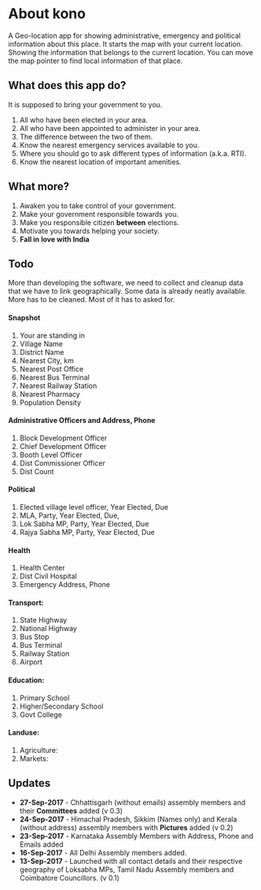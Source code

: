 # About kono

A Geo-location app for showing administrative, emergency and political information about this place. It starts the map with your current location. Showing the information that belongs to the current location. You can move the map pointer to find local information of that place.

## What does this app do?

It is supposed to bring your government to you.

1. All who have been elected in your area.
2. All who have been appointed to administer in your area.
3. The difference between the two of them.
4. Know the nearest emergency services available to you.
5. Where you should go to ask different types of information (a.k.a. RTI).
6. Know the nearest location of important amenities.

## What more?

1. Awaken you to take control of your government.
2. Make your government responsible towards you.
3. Make you responsible citizen **between** elections.
4. Motivate you towards helping your society.
5. **Fall in love with India**

## Todo

More than developing the software, we need to collect and cleanup data that we have to link geographically. Some data is already neatly available. More has to be cleaned. Most of it has to asked for.

#### Snapshot
1. Your are standing in
1. Village Name
1. District Name
1. Nearest City, km
1. Nearest Post Office
1. Nearest Bus Terminal
1. Nearest Railway Station
1. Nearest Pharmacy
1. Population Density

#### Administrative Officers and Address, Phone
1. Block Development Officer
1. Chief Development Officer
1. Booth Level Officer
1. Dist Commissioner Officer
1. Dist Count


#### Political
1. Elected village level officer, Year Elected, Due
1. MLA, Party, Year Elected, Due,
1. Lok Sabha MP, Party, Year Elected, Due
1. Rajya Sabha MP, Party, Year Elected, Due

#### Health
1. Health Center
1. Dist Civil Hospital
1. Emergency Address, Phone


#### Transport:
1. State Highway
1. National Highway
1. Bus Stop
1. Bus Terminal
1. Railway Station
1. Airport

#### Education:
1. Primary School
1. Higher/Secondary School
1. Govt College

#### Landuse:
1. Agriculture:
1. Markets:

## Updates

* **27-Sep-2017** - Chhattisgarh (without emails) assembly members and their **Committees** added (v 0.3)
* **24-Sep-2017** - Himachal Pradesh, Sikkim (Names only) and Kerala (without address) assembly members with **Pictures** added (v 0.2)
* **23-Sep-2017** - Karnataka Assembly Members with Address, Phone and Emails added
* **16-Sep-2017** - All Delhi Assembly members added.
* **13-Sep-2017** - Launched with all contact details and their respective geography of Loksabha MPs, Tamil Nadu Assembly members and Coimbatore Councillors. (v 0.1)
